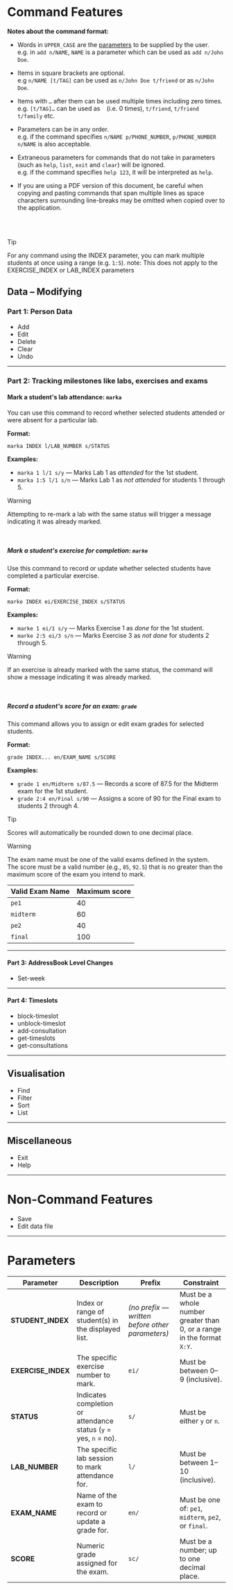 # **Command Features**

<box type="info">

**Notes about the command format:**<br>

* Words in `UPPER_CASE` are the [parameters](#parameters) to be supplied by the user.<br>
  e.g. in `add n/NAME`, `NAME` is a parameter which can be used as `add n/John Doe`.

* Items in square brackets are optional.<br>
  e.g `n/NAME [t/TAG]` can be used as `n/John Doe t/friend` or as `n/John Doe`.

* Items with `…`​ after them can be used multiple times including zero times.<br>
  e.g. `[t/TAG]…​` can be used as ` ` (i.e. 0 times), `t/friend`, `t/friend t/family` etc.

* Parameters can be in any order.<br>
  e.g. if the command specifies `n/NAME p/PHONE_NUMBER`, `p/PHONE_NUMBER n/NAME` is also acceptable.

* Extraneous parameters for commands that do not take in parameters (such as `help`, `list`, `exit` and `clear`) will be ignored.<br>
  e.g. if the command specifies `help 123`, it will be interpreted as `help`.

* If you are using a PDF version of this document, be careful when copying and pasting commands that span multiple lines as space characters surrounding line-breaks may be omitted when copied over to the application.
  </box>

<br><br>

> [!TIP]
> For any command using the INDEX parameter,
> you can mark multiple students at once using a range (e.g. `1:5`).
> note: This does not apply to the EXERCISE_INDEX or LAB_INDEX parameters
 
## **Data – Modifying**

### **Part 1: Person Data**
- Add
- Edit
- Delete
- Clear
- Undo

---
### **Part 2: Tracking milestones like labs, exercises and exams**

#### Mark a student's lab attendance: `marka`

You can use this command to record whether selected students attended or were absent for a particular lab.  

**Format:**
```
marka INDEX l/LAB_NUMBER s/STATUS
```

**Examples:**
- `marka 1 l/1 s/y` — Marks Lab 1 as *attended* for the 1st student.
- `marka 1:5 l/1 s/n` — Marks Lab 1 as *not attended* for students 1 through 5.

> [!WARNING]
> Attempting to re-mark a lab with the same status will trigger a message indicating it was already marked.

<br>

##### Mark a student's exercise for completion: `marke`

Use this command to record or update whether selected students have completed a particular exercise.  

**Format:**
```
marke INDEX ei/EXERCISE_INDEX s/STATUS
```

**Examples:**
- `marke 1 ei/1 s/y` — Marks Exercise 1 as *done* for the 1st student.
- `marke 2:5 ei/3 s/n` — Marks Exercise 3 as *not done* for students 2 through 5.

> [!WARNING]
> If an exercise is already marked with the same status, the command will show a message indicating it was already marked.

<br>

##### Record a student's score for an exam: `grade`

This command allows you to assign or edit exam grades for selected students.  

**Format:**
```
grade INDEX... en/EXAM_NAME s/SCORE
```

**Examples:**
- `grade 1 en/Midterm s/87.5` — Records a score of 87.5 for the Midterm exam for the 1st student.
- `grade 2:4 en/Final s/90` — Assigns a score of 90 for the Final exam to students 2 through 4.

> [!TIP]
> Scores will automatically be rounded down to one decimal place.  

> [!WARNING]
> The exam name must be one of the valid exams defined in the system.  
> The score must be a valid number (e.g., `85`, `92.5`) 
> that is no greater than the maximum score of the exam you intend to mark.

| **Valid Exam Name** | **Maximum score** |
|----------------------|-------------------|
| `pe1`               | 40                |
| `midterm`           | 60                |
| `pe2`               | 40                |
| `final`             | 100               |

---

#### **Part 3: AddressBook Level Changes**
- Set-week

---

#### **Part 4: Timeslots**
- block-timeslot
- unblock-timeslot
- add-consultation
- get-timeslots
- get-consultations

---

## **Visualisation**
- Find
- Filter
- Sort
- List

---

## **Miscellaneous**
- Exit
- Help

---

# **Non-Command Features**
- Save
- Edit data file

---

# Parameters

| **Parameter**      | **Description** | **Prefix** | **Constraint** |
|---------------------|------------------|-------------|----------------|
| **STUDENT_INDEX**   | Index or range of student(s) in the displayed list. | *(no prefix — written before other parameters)* | Must be a whole number greater than 0, or a range in the format `X:Y`. |
| **EXERCISE_INDEX**  | The specific exercise number to mark. | `ei/` | Must be between 0–9 (inclusive). |
| **STATUS**          | Indicates completion or attendance status (`y` = yes, `n` = no). | `s/` | Must be either `y` or `n`. |
| **LAB_NUMBER**      | The specific lab session to mark attendance for. | `l/` | Must be between 1–10 (inclusive). |
| **EXAM_NAME**       | Name of the exam to record or update a grade for. | `en/` | Must be one of: `pe1`, `midterm`, `pe2`, or `final`. |
| **SCORE**           | Numeric grade assigned for the exam. | `sc/` | Must be a number; up to one decimal place. |
